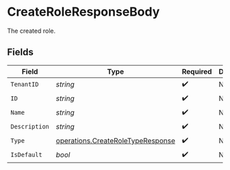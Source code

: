 # CreateRoleResponseBody

The created role.


## Fields

| Field                                                                                  | Type                                                                                   | Required                                                                               | Description                                                                            |
| -------------------------------------------------------------------------------------- | -------------------------------------------------------------------------------------- | -------------------------------------------------------------------------------------- | -------------------------------------------------------------------------------------- |
| `TenantID`                                                                             | *string*                                                                               | :heavy_check_mark:                                                                     | N/A                                                                                    |
| `ID`                                                                                   | *string*                                                                               | :heavy_check_mark:                                                                     | N/A                                                                                    |
| `Name`                                                                                 | *string*                                                                               | :heavy_check_mark:                                                                     | N/A                                                                                    |
| `Description`                                                                          | *string*                                                                               | :heavy_check_mark:                                                                     | N/A                                                                                    |
| `Type`                                                                                 | [operations.CreateRoleTypeResponse](../../models/operations/createroletyperesponse.md) | :heavy_check_mark:                                                                     | N/A                                                                                    |
| `IsDefault`                                                                            | *bool*                                                                                 | :heavy_check_mark:                                                                     | N/A                                                                                    |